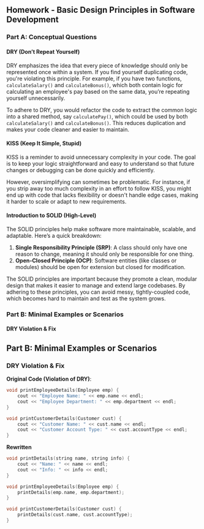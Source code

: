 ## Homework - Basic Design Principles in Software Development

### Part A: Conceptual Questions

#### DRY (Don’t Repeat Yourself)

DRY emphasizes the idea that every piece of knowledge should only be represented once within a system. If you find yourself duplicating code, you're violating this principle. For example, if you have two functions, `calculateSalary()` and `calculateBonus()`, which both contain logic for calculating an employee's pay based on the same data, you’re repeating yourself unnecessarily.

To adhere to DRY, you would refactor the code to extract the common logic into a shared method, say `calculatePay()`, which could be used by both `calculateSalary()` and `calculateBonus()`. This reduces duplication and makes your code cleaner and easier to maintain.

#### KISS (Keep It Simple, Stupid)

KISS is a reminder to avoid unnecessary complexity in your code. The goal is to keep your logic straightforward and easy to understand so that future changes or debugging can be done quickly and efficiently.

However, oversimplifying can sometimes be problematic. For instance, if you strip away too much complexity in an effort to follow KISS, you might end up with code that lacks flexibility or doesn't handle edge cases, making it harder to scale or adapt to new requirements.

#### Introduction to SOLID (High-Level)

The SOLID principles help make software more maintainable, scalable, and adaptable. Here’s a quick breakdown:

1. **Single Responsibility Principle (SRP)**: A class should only have one reason to change, meaning it should only be responsible for one thing.
2. **Open-Closed Principle (OCP)**: Software entities (like classes or modules) should be open for extension but closed for modification.

The SOLID principles are important because they promote a clean, modular design that makes it easier to manage and extend large codebases. By adhering to these principles, you can avoid messy, tightly-coupled code, which becomes hard to maintain and test as the system grows.

### Part B: Minimal Examples or Scenarios

#### DRY Violation & Fix
## Part B: Minimal Examples or Scenarios

### DRY Violation & Fix


**Original Code (Violation of DRY)**:

```cpp
void printEmployeeDetails(Employee emp) {
    cout << "Employee Name: " << emp.name << endl;
    cout << "Employee Department: " << emp.department << endl;
}

void printCustomerDetails(Customer cust) {
    cout << "Customer Name: " << cust.name << endl;
    cout << "Customer Account Type: " << cust.accountType << endl;
}
```
**Rewritten**
```cpp
void printDetails(string name, string info) {
    cout << "Name: " << name << endl;
    cout << "Info: " << info << endl;
}

void printEmployeeDetails(Employee emp) {
    printDetails(emp.name, emp.department);
}

void printCustomerDetails(Customer cust) {
    printDetails(cust.name, cust.accountType);
}
```




